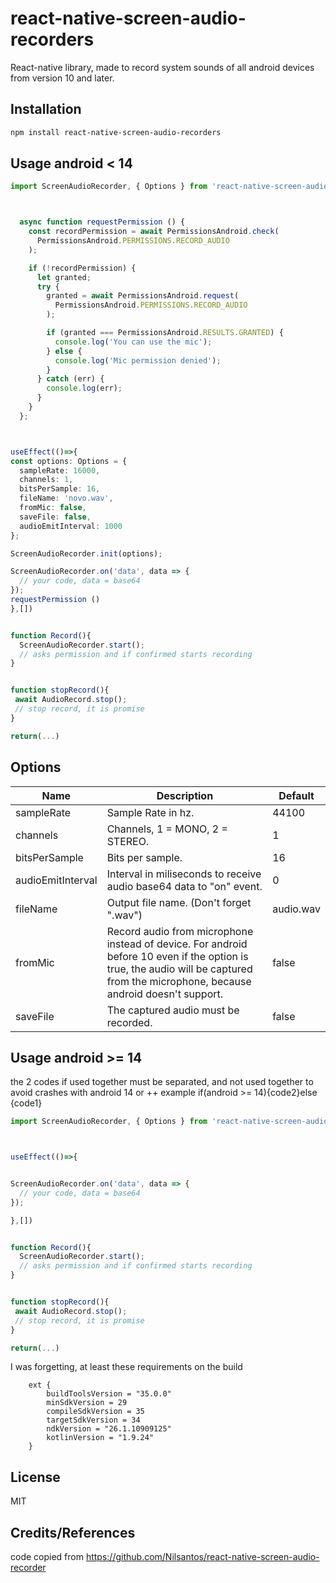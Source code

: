 # react-native-screen-audio-recorders

React-native library, made to record system sounds
 of all android devices from version 10 and later.
## Installation

```sh
npm install react-native-screen-audio-recorders
```

## Usage android < 14

```ts
import ScreenAudioRecorder, { Options } from 'react-native-screen-audio-recorders';



  async function requestPermission () {
    const recordPermission = await PermissionsAndroid.check(
      PermissionsAndroid.PERMISSIONS.RECORD_AUDIO
    );

    if (!recordPermission) {
      let granted;
      try {
        granted = await PermissionsAndroid.request(
          PermissionsAndroid.PERMISSIONS.RECORD_AUDIO
        );

        if (granted === PermissionsAndroid.RESULTS.GRANTED) {
          console.log('You can use the mic');
        } else {
          console.log('Mic permission denied');
        }
      } catch (err) {
        console.log(err);
      }
    }
  };



useEffect(()=>{
const options: Options = {
  sampleRate: 16000,
  channels: 1,
  bitsPerSample: 16,
  fileName: 'novo.wav',
  fromMic: false,
  saveFile: false,
  audioEmitInterval: 1000
};

ScreenAudioRecorder.init(options);

ScreenAudioRecorder.on('data', data => {
  // your code, data = base64
});
requestPermission () 
},[])


function Record(){
  ScreenAudioRecorder.start();
  // asks permission and if confirmed starts recording
}


function stopRecord(){
 await AudioRecord.stop();
 // stop record, it is promise
}

return(...)
```


## Options 

| Name | Description | Default |
|------|-----------------------------------|-----------|
|sampleRate| Sample Rate in hz. | 44100 |
|channels| Channels, 1 = MONO, 2 = STEREO. | 1 |
|bitsPerSample| Bits per sample. | 16 |
|audioEmitInterval| Interval in miliseconds to receive audio base64 data to "on" event. | 0 |
|fileName| Output file name. (Don't forget ".wav") | audio.wav |
|fromMic| Record audio from microphone instead of device. For android before 10 even if the option is true, the audio will be captured from the microphone, because android doesn't support. | false |
|saveFile | The captured audio must be recorded. | false |




## Usage android >= 14

the 2 codes if used together must be separated, and not used together to avoid crashes with android 14 or ++
example
if(android >= 14){code2}else {code1}

```ts
import ScreenAudioRecorder, { Options } from 'react-native-screen-audio-recorders';



useEffect(()=>{


ScreenAudioRecorder.on('data', data => {
  // your code, data = base64
});

},[])


function Record(){
  ScreenAudioRecorder.start();
  // asks permission and if confirmed starts recording
}


function stopRecord(){
 await AudioRecord.stop();
 // stop record, it is promise
}

return(...)

```


I was forgetting, at least these requirements on the build

```
    ext {
        buildToolsVersion = "35.0.0"
        minSdkVersion = 29
        compileSdkVersion = 35
        targetSdkVersion = 34
        ndkVersion = "26.1.10909125"
        kotlinVersion = "1.9.24"
    }

```


## License

MIT

## Credits/References

code copied from 
https://github.com/Nilsantos/react-native-screen-audio-recorder